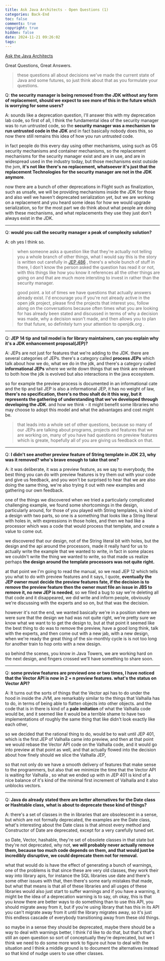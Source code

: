 ```yaml
---
title: Ask Java Architects - Open Questions (1)
categories: Back-End
toc: false
comments: true
copyright: true
hidden: false
date: 2024-11-21 09:26:02
tags:
---
```



[Ask the Java Architects](https://www.youtube.com/watch?v=SPc9YpLsYo8)


Great Questions, Great Answers. 


<!--more-->


> these questions all about decisions we've made the current state of Java and some futures, so just think about that as you formulate your questions.


Q: **the security manager is being removed from the JDK without any form of replacement, should we expect to see more of this in the future which is worrying for some users?**

A: sounds like a deprecation question, I'll answer this with my deprecation lab code, so first of all, I think the fundamental idea of the security manager was to run untrusted code, so the **security manager was a mechanism to run untrusted code in the JDK** and in fact basically nobody does this, so now there still remains this idea of how you run untrusted code. 

in fact people do this every day using other mechanisms, using such as OS security mechanisms and container mechanisms, so the replacement mechanisms for the security manager exist and are in use, and are in widespread used in the industry today, but those mechanisms exist outside the jvm, **it's not like there's no replacement, whatsoever it's just that the replacement Technologies for the security manager are not in the JDK anymore**.

now there are a bunch of other deprecations in Flight such as finalization, such as unsafe, we will be providing mechanisms inside the JDK for those and also well we haven't deprecated serialization yet, but we are working on a replacement and you heard some ideas for how we would upgrade serialization, so for the most part we do think about what people are doing with these mechanisms, and what replacements they use they just don't always exist in the JDK.

---

Q: **would you call the security manager a peak of complexity solution?**

A: oh yes I think so.

> when someone asks a question like that they're actually not telling you a whole branch of other things, what I would say this is the story is written out carefully in [JEP 486]() , there's a whole bunch of stuff in there, I don't know the person asked the question has read it or not, with this things like how you know it references all the other things are going on and that are much more intersting to invest in rather than the security manager.
>
> good point. a lot of times we have questions that actually answers already exist. I'd encourage you if you're not already active in the open jdk project, please find the projects that interest you, follow along on the conversations because often times what you are looking for has already been stated and discussed in terms of why a decision was made, why a decision wasn't made, and then allows you to plan for that future, so definitely turn your attention to openjdk.org .

---

Q: **JEP 14 tip and tail model is for library maintainers, can you explain why it's a JDK enhancement proposal(JEP)?**

A: JEPs are not just for features that we're adding to the JDK. there are several categories of JEPs. there's a category called **process JEPs** which talk about how we do, what we do in the jdk, and there's a category called **informational JEPs** where we write down things that we think are relevant to both how the jdk is evolved but also interactions in the java ecosystem. 

so for example the preview process is documented in an informational cate and the tip and tail JEP is also a informational JEP, it has no weight of law, **there's no specification, there's no thou shalt do it this way, but it represents the gathering of understanding that we've developed through developing the JDK**. and how we think - it might benefit some libraries who may choose to adopt this model and what the advantages and cost might be.

> that leads into a whole set of other questions, because so many of our JEPs are talking about programs, projects and features that we are working on, many of you have had questions on preview features which is greate, hopefully all of you are giving us feedback on that.

---

Q: **I didn't see another preview feature of String template in JDK 23, why was it removed? who's brave enough to take that one?**

A: it was deliberate, it was a preview feature, as we say to everybody, the best thing you can do with preview features is try them out with your code and give us feedback, and you won't be surprised to hear that we are also doing the same thing, we're also trying it out with new examples and gathering our own feedback.

one of the things we discovered when we tried a particularly complicated challenging example, we found some shortcomings in the design, particularly around, for those of you played with String templates, is kind of a design with two parts, so one is a something that looks like a String literal with holes in, with expressions in those holes, and then we had like a processor which was a code that would process that template, and create a value to come out.  

we discovered that our design, not of the String literal bit with holes, but the design and the api around the processors, made it really hard for us to actually write the example that we wanted to write, in fact in some places we couldn't write the thing we wanted to write, so that made us realize perhaps **the design around the template processors was not quite right.**

at that point we I'm going to read the manual, so we read JEP 12 which tells you what to do with preview features and it says, I quote, **eventually the JEP owner must decide the preview features fate, if the decision is to remove the preview feature then the owner must file an issue in JBS to remove it, no new JEP is needed**, so we filed a bug to say we're deleting all that code and it disappeared, we did write and inform people, obviously we're discussing with the experts and so on, but that was the decision.

however it's not the end, we wanted basically we're in a position where we were sure that the design we had was not quite right, we're pretty sure we know what we want to to get the design to, but at that point it seemed like the best thing to do was to remove the preview, have a good long think, talk with the experts, and then come out with a new jab, with a new design, when we're ready the great thing of the six-monthly cycle is is not too long for another train to hop onto with a new design.

so behind the scenes, you know in Java Towers, we are working hard on the next design, and fingers crossed we'll have something to share soon.

---

Q: **some preview features are previewd one or two times, I have noticed that the Vector API is now in 2 + n preview features. what's the status on Vector API?**

A: It turns out the sorts of things that the Vector api has to do under the hood in inside the JVM, are remarkably similar to the things that Valhalla has to do, in terms of being able to flatten objects into other objects. and the code that is in there is kind of a **pale imitation** of what the Valhalla code would be, and it seemed like it would be a terrible shame to have two implementations of roughly the same thing that like didn't look exactly like each other, 

so we decided that the rational thing to do, would be to wait until JEP 401, which is the first JEP of Valhalla came into preview, and then at that point we would rebase the Vector API code on the Valhalla code, and it would go into preview at that point as well, and that actually flowed into the decision about how finely should we slice the Valhalla JEP, 

so that not only do we have a smooth delivery of features that make sense to the programmers, but also that we minimize the time that the Vector API is waiting for Valhalla , so what we ended up with in JEP 401 is kind of a nice balance of it's kind of the minimal first increment of Valhalla and it also unblocks vectors.

---

Q: **Java do already stated there are better alternatives for the Date class or Hashtable class, what is about to deprecate these kind of things?**

A: there's a set of classes in the in libraries that are obsolescent in a sense, but which are not formally deprecated, the examples are the Date class, what's interesting about the Date class is that almost every method and Constructor of Date are deprecated, except for a very carefully tuned set.

so Date, Vector, hashable, they're set of obsolete classes in that state but they're not deprecated, why not, **we will probably never actually remove them, because too much code depends on them, and that would just be incredibly disruptive, we could deprecate them not for removal.** 

what that would do is have the effect of generating a bunch of warnings, one of the problems is that since these are very old classes, they work their way into library apis, for instance the SQL libraries use date and there's some other issues with that, then there's some early mistakes that made, but what that means is that all of these libraries and all usges of these libraries would also just start to suffer warnings and if you have a warning, it might be the idea of a deprecation warning is to say, oh okay, this is that you know there are better ways to do something than to use this API, you should migrate away from it, but if you're using library that has this in its API you can't migrate away from it until the library migrates away, so it's just this endless cascade of everybody transitioning away from these old things.

so maybe in a sense they should be deprecated, maybe there should be a way to deal with warnings better, I think I'd like to do that, but that's that's still an open question so sort of conceptually they're deprecated, but we I think we need to do some more work to figure out how to deal with the situation and I think a middle ground is to document the alternatives instead so that kind of nudge users to use other classes.









